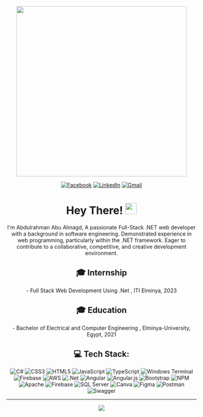 <div align="center">

  <div id="header" >
    <img src="https://media3.giphy.com/media/qgQUggAC3Pfv687qPC/giphy.gif" width="450"/>
  </div>

[![Facebook](https://img.shields.io/badge/Facebook-%231877F2.svg?logo=Facebook&logoColor=white&style=flat-square&scale=2)](https://www.facebook.com/abdo.ahmed.abo.elmagd)
[![LinkedIn](https://img.shields.io/badge/LinkedIn-%230077B5.svg?logo=linkedin&logoColor=white&style=flat-square&scale=2)](https://linkedin.com/in/abdulrahmanabualmagd)
[![Gmail](https://img.shields.io/badge/Gmail-%23FF0000.svg?logo=gmail&logoColor=white&style=flat-square&scale=2)](mailto:abdulrahmanabualmagd@gmail.com)




   <h1 align="center">
    Hey There!
    <img src="https://media.giphy.com/media/hvRJCLFzcasrR4ia7z/giphy.gif" width="30px"/>
  </h1>



I'm Abdulrahman Abu Almagd, A passionate Full-Stack .NET web developer with a background in software engineering. Demonstrated experience in web programming, particularly within the .NET framework. Eager to contribute to a collaborative, competitive, and creative development environment.

## 🎓 Internship

<p align="center">
- Full Stack Web Development Using .Net , ITI Elminya, 2023
</p>

## 🎓 Education

<p align="center">
- Bachelor of Electrical and Computer Engineering , Elminya-University, Egypt, 2021
</p>


## 💻 Tech Stack:

![C#](https://img.shields.io/badge/c%23-%23239120.svg?style=for-the-badge&logo=c-sharp&logoColor=white) ![CSS3](https://img.shields.io/badge/css3-%231572B6.svg?style=for-the-badge&logo=css3&logoColor=white) ![HTML5](https://img.shields.io/badge/html5-%23E34F26.svg?style=for-the-badge&logo=html5&logoColor=white) ![JavaScript](https://img.shields.io/badge/javascript-%23323330.svg?style=for-the-badge&logo=javascript&logoColor=%23F7DF1E) ![TypeScript](https://img.shields.io/badge/typescript-%23007ACC.svg?style=for-the-badge&logo=typescript&logoColor=white) ![Windows Terminal](https://img.shields.io/badge/Windows%20Terminal-%234D4D4D.svg?style=for-the-badge&logo=windows-terminal&logoColor=white) ![Firebase](https://img.shields.io/badge/firebase-%23039BE5.svg?style=for-the-badge&logo=firebase) ![AWS](https://img.shields.io/badge/AWS-%23FF9900.svg?style=for-the-badge&logo=amazon-aws&logoColor=white) ![.Net](https://img.shields.io/badge/.NET-5C2D91?style=for-the-badge&logo=.net&logoColor=white) ![Angular](https://img.shields.io/badge/angular-%23DD0031.svg?style=for-the-badge&logo=angular&logoColor=white) ![Angular.js](https://img.shields.io/badge/angular.js-%23E23237.svg?style=for-the-badge&logo=angularjs&logoColor=white) ![Bootstrap](https://img.shields.io/badge/bootstrap-%238511FA.svg?style=for-the-badge&logo=bootstrap&logoColor=white) ![NPM](https://img.shields.io/badge/NPM-%23CB3837.svg?style=for-the-badge&logo=npm&logoColor=white) ![Apache](https://img.shields.io/badge/apache-%23D42029.svg?style=for-the-badge&logo=apache&logoColor=white) ![Firebase](https://img.shields.io/badge/Firebase-039BE5?style=for-the-badge&logo=Firebase&logoColor=white) ![SQL Server](https://img.shields.io/badge/sql%20server-%23000000.svg?style=for-the-badge&logo=sql-server&logoColor=white) ![Canva](https://img.shields.io/badge/Canva-%2300C4CC.svg?style=for-the-badge&logo=Canva&logoColor=white) ![Figma](https://img.shields.io/badge/figma-%23F24E1E.svg?style=for-the-badge&logo=figma&logoColor=white) ![Postman](https://img.shields.io/badge/Postman-FF6C37?style=for-the-badge&logo=postman&logoColor=white) ![Swagger](https://img.shields.io/badge/-Swagger-%23Clojure?style=for-the-badge&logo=swagger&logoColor=white)


---

[![](https://visitcount.itsvg.in/api?id=Abdulrhman-Ahmad&icon=0&color=0)](https://visitcount.itsvg.in)






</div>


